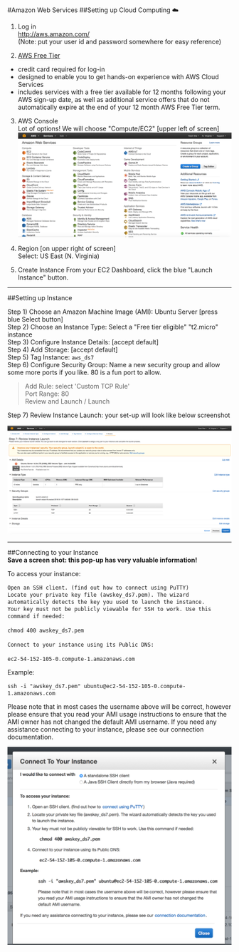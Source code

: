 #Amazon Web Services 
##Setting up Cloud Computing :cloud:

1.  Log in  
  http://aws.amazon.com/  
  (Note:  put your user id and password somewhere for easy reference)

2.  [AWS Free Tier](https://aws.amazon.com/free/)  
  * credit card required for log-in
  * designed to enable you to get hands-on experience with AWS Cloud Services
  * includes services with a free tier available for 12 months following your AWS sign-up date, as well as additional service offers that do not automatically expire at the end of your 12 month AWS Free Tier term.

3.  AWS Console  
  Lot of options!  We will choose "Compute/EC2"  [upper left of screen]  
  ![AWS Console](img/aws_console.png)

4.  Region [on upper right of screen]  
  Select:  US East (N. Virginia)

5.  Create Instance
    From your EC2 Dashboard, click the blue "Launch Instance" button.

---
##Setting up Instance

Step 1) Choose an Amazon Machine Image (AMI):  Ubuntu Server [press blue Select button]  
Step 2) Choose an Instance Type:  Select a "Free tier eligible" "t2.micro" instance  
Step 3) Configure Instance Details:  [accept default]  
Step 4) Add Storage:  [accept default]  
Step 5) Tag Instance: `aws_ds7`  
Step 6) Configure Security Group: Name a new security group and allow some more ports if you like. 80 is a fun port to allow.  
>    Add Rule:  select 'Custom TCP Rule'  
    Port Range: 80  
    Review and Launch / Launch    
    
Step 7) Review Instance Launch: your set-up will look like below screenshot  

  ![review instance](img/aws_review_instance.png)
    
    
---

##Connecting to your Instance  
**Save a screen shot:  this pop-up has very valuable information!**

To access your instance:

    Open an SSH client. (find out how to connect using PuTTY)
    Locate your private key file (awskey_ds7.pem). The wizard automatically detects the key you used to launch the instance.
    Your key must not be publicly viewable for SSH to work. Use this command if needed:

    chmod 400 awskey_ds7.pem

    Connect to your instance using its Public DNS:

    ec2-54-152-105-0.compute-1.amazonaws.com

Example:

    ssh -i "awskey_ds7.pem" ubuntu@ec2-54-152-105-0.compute-1.amazonaws.com

Please note that in most cases the username above will be correct, however please ensure that you read your AMI usage instructions to ensure that the AMI owner has not changed the default AMI username.
If you need any assistance connecting to your instance, please see our connection documentation.




 ![connect to instance](img/aws_connect_to_instance.png)

